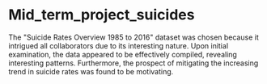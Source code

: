 # Mid_term_project_suicides


The "Suicide Rates Overview 1985 to 2016" dataset was chosen because it intrigued all collaborators due to its interesting nature.  Upon initial examination, the data appeared to be effectively compiled, revealing interesting patterns.  Furthermore, the prospect of mitigating the increasing trend in suicide rates was found to be motivating.